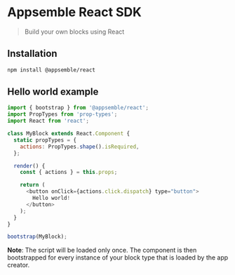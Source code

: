 # Appsemble React SDK

> Build your own blocks using React

## Installation

```sh
npm install @appsemble/react
```

## Hello world example

```js
import { bootstrap } from '@appsemble/react';
import PropTypes from 'prop-types';
import React from 'react';

class MyBlock extends React.Component {
  static propTypes = {
    actions: PropTypes.shape().isRequired,
  };

  render() {
    const { actions } = this.props;

    return (
      <button onClick={actions.click.dispatch} type="button">
        Hello world!
      </button>
    );
  }
}

bootstrap(MyBlock);
```

**Note**: The script will be loaded only once. The component is then bootstrapped for every instance
of your block type that is loaded by the app creator.
